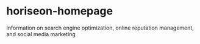 # horiseon-homepage
Information on search engine optimization, online reputation management, and social media marketing
